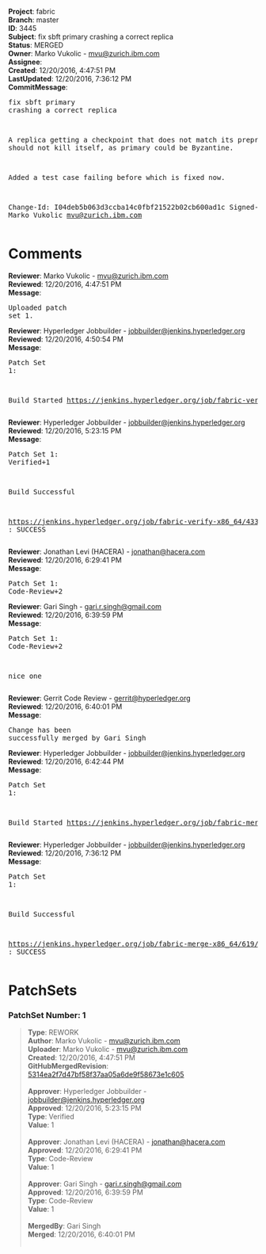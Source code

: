 <strong>Project</strong>: fabric<br><strong>Branch</strong>: master<br><strong>ID</strong>: 3445<br><strong>Subject</strong>: fix sbft primary crashing a correct replica<br><strong>Status</strong>: MERGED<br><strong>Owner</strong>: Marko Vukolic - mvu@zurich.ibm.com<br><strong>Assignee</strong>:<br><strong>Created</strong>: 12/20/2016, 4:47:51 PM<br><strong>LastUpdated</strong>: 12/20/2016, 7:36:12 PM<br><strong>CommitMessage</strong>:<br><pre>fix sbft primary crashing a correct replica

A replica getting a checkpoint that does not match its preprepare should
not kill itself, as primary could be Byzantine.

Added a test case failing before which is fixed now.

Change-Id: I04deb5b063d3ccba14c0fbf21522b02cb600ad1c
Signed-off-by: Marko Vukolic <mvu@zurich.ibm.com>
</pre><h1>Comments</h1><strong>Reviewer</strong>: Marko Vukolic - mvu@zurich.ibm.com<br><strong>Reviewed</strong>: 12/20/2016, 4:47:51 PM<br><strong>Message</strong>: <pre>Uploaded patch set 1.</pre><strong>Reviewer</strong>: Hyperledger Jobbuilder - jobbuilder@jenkins.hyperledger.org<br><strong>Reviewed</strong>: 12/20/2016, 4:50:54 PM<br><strong>Message</strong>: <pre>Patch Set 1:

Build Started https://jenkins.hyperledger.org/job/fabric-verify-x86_64/4337/</pre><strong>Reviewer</strong>: Hyperledger Jobbuilder - jobbuilder@jenkins.hyperledger.org<br><strong>Reviewed</strong>: 12/20/2016, 5:23:15 PM<br><strong>Message</strong>: <pre>Patch Set 1: Verified+1

Build Successful 

https://jenkins.hyperledger.org/job/fabric-verify-x86_64/4337/ : SUCCESS</pre><strong>Reviewer</strong>: Jonathan Levi (HACERA) - jonathan@hacera.com<br><strong>Reviewed</strong>: 12/20/2016, 6:29:41 PM<br><strong>Message</strong>: <pre>Patch Set 1: Code-Review+2</pre><strong>Reviewer</strong>: Gari Singh - gari.r.singh@gmail.com<br><strong>Reviewed</strong>: 12/20/2016, 6:39:59 PM<br><strong>Message</strong>: <pre>Patch Set 1: Code-Review+2

nice one</pre><strong>Reviewer</strong>: Gerrit Code Review - gerrit@hyperledger.org<br><strong>Reviewed</strong>: 12/20/2016, 6:40:01 PM<br><strong>Message</strong>: <pre>Change has been successfully merged by Gari Singh</pre><strong>Reviewer</strong>: Hyperledger Jobbuilder - jobbuilder@jenkins.hyperledger.org<br><strong>Reviewed</strong>: 12/20/2016, 6:42:44 PM<br><strong>Message</strong>: <pre>Patch Set 1:

Build Started https://jenkins.hyperledger.org/job/fabric-merge-x86_64/619/</pre><strong>Reviewer</strong>: Hyperledger Jobbuilder - jobbuilder@jenkins.hyperledger.org<br><strong>Reviewed</strong>: 12/20/2016, 7:36:12 PM<br><strong>Message</strong>: <pre>Patch Set 1:

Build Successful 

https://jenkins.hyperledger.org/job/fabric-merge-x86_64/619/ : SUCCESS</pre><h1>PatchSets</h1><h3>PatchSet Number: 1</h3><blockquote><strong>Type</strong>: REWORK<br><strong>Author</strong>: Marko Vukolic - mvu@zurich.ibm.com<br><strong>Uploader</strong>: Marko Vukolic - mvu@zurich.ibm.com<br><strong>Created</strong>: 12/20/2016, 4:47:51 PM<br><strong>GitHubMergedRevision</strong>: [5314ea2f7d47bf58f37aa05a6de9f58673e1c605](https://github.com/hyperledger/fabric/commit/5314ea2f7d47bf58f37aa05a6de9f58673e1c605)<br><br><strong>Approver</strong>: Hyperledger Jobbuilder - jobbuilder@jenkins.hyperledger.org<br><strong>Approved</strong>: 12/20/2016, 5:23:15 PM<br><strong>Type</strong>: Verified<br><strong>Value</strong>: 1<br><br><strong>Approver</strong>: Jonathan Levi (HACERA) - jonathan@hacera.com<br><strong>Approved</strong>: 12/20/2016, 6:29:41 PM<br><strong>Type</strong>: Code-Review<br><strong>Value</strong>: 1<br><br><strong>Approver</strong>: Gari Singh - gari.r.singh@gmail.com<br><strong>Approved</strong>: 12/20/2016, 6:39:59 PM<br><strong>Type</strong>: Code-Review<br><strong>Value</strong>: 1<br><br><strong>MergedBy</strong>: Gari Singh<br><strong>Merged</strong>: 12/20/2016, 6:40:01 PM<br><br></blockquote>